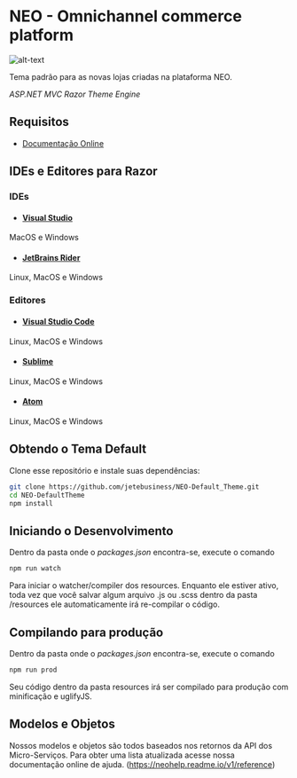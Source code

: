 # NEO - Omnichannel commerce platform
![alt-text](https://img.shields.io/badge/version-2.71.88RC-orange.svg "Release Version")

Tema padrão para as novas lojas criadas na plataforma NEO.

*ASP.NET MVC Razor Theme Engine*

## Requisitos

- [Documentação Online](https://neohelp.readme.io/docs)

## IDEs e Editores para Razor
### IDEs

- #### [Visual Studio](https://www.visualstudio.com)
MacOS e Windows

- #### [JetBrains Rider](https://www.jetbrains.com/rider)
Linux, MacOS e Windows

### Editores

- #### [Visual Studio Code](https://code.visualstudio.com)
Linux, MacOS e Windows

- #### [Sublime](https://www.sublimetext.com)
Linux, MacOS e Windows

- #### [Atom](https://atom.io)
Linux, MacOS e Windows

## Obtendo o Tema Default

Clone esse repositório e instale suas dependências:

```bash
git clone https://github.com/jetebusiness/NEO-Default_Theme.git
cd NEO-DefaultTheme
npm install
```

## Iniciando o Desenvolvimento

Dentro da pasta onde o *packages.json* encontra-se, execute o comando
```bash
npm run watch
```
Para iniciar o watcher/compiler dos resources.
Enquanto ele estiver ativo, toda vez que você salvar algum arquivo .js ou .scss dentro da pasta /resources ele automaticamente irá re-compilar o código.

## Compilando para produção

Dentro da pasta onde o *packages.json* encontra-se, execute o comando
```bash
npm run prod
```
Seu código dentro da pasta resources irá ser compilado para produção com minificação e uglifyJS.

## Modelos e Objetos

Nossos modelos e objetos são todos baseados nos retornos da API dos Micro-Serviços. Para obter uma lista atualizada acesse nossa documentação online de ajuda. (https://neohelp.readme.io/v1/reference)
